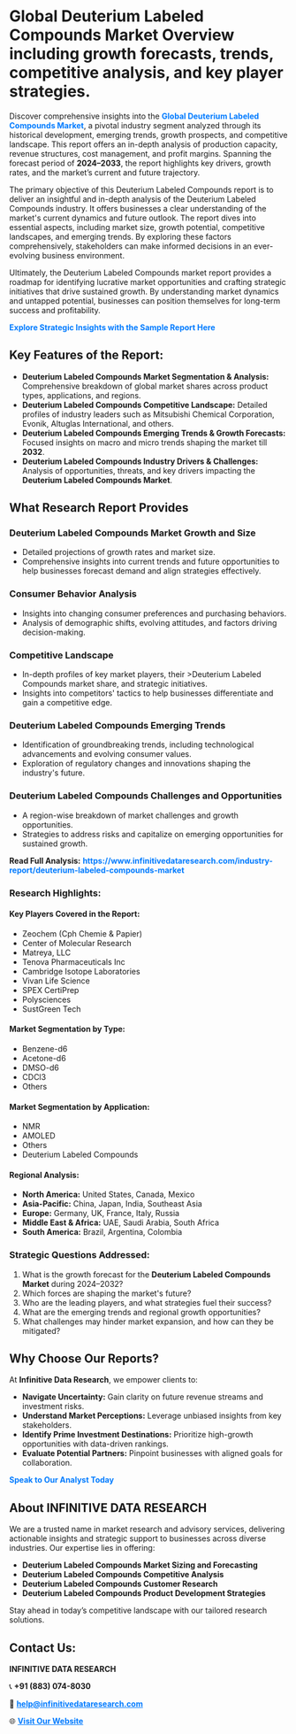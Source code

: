 <h1>Global Deuterium Labeled Compounds Market Overview including growth forecasts, trends, competitive analysis, and key player strategies.</h1>
<p>
Discover comprehensive insights into the 
<a href="https://www.infinitivedataresearch.com/industry-report/deuterium-labeled-compounds-market" rel="dofollow" style="color: #007BFF; text-decoration: none;"><strong>Global Deuterium Labeled Compounds Market</strong></a>, a pivotal industry segment analyzed through its historical development, emerging trends, growth prospects, and competitive landscape. This report offers an in-depth analysis of production capacity, revenue structures, cost management, and profit margins. Spanning the forecast period of <strong>2024–2033</strong>, the report highlights key drivers, growth rates, and the market’s current and future trajectory.
</p>
<p>
The primary objective of this Deuterium Labeled Compounds report is to deliver an insightful and in-depth analysis of the Deuterium Labeled Compounds industry. It offers businesses a clear understanding of the market's current dynamics and future outlook. The report dives into essential aspects, including market size, growth potential, competitive landscapes, and emerging trends. By exploring these factors comprehensively, stakeholders can make informed decisions in an ever-evolving business environment.
</p>
<p>
Ultimately, the Deuterium Labeled Compounds market report provides a roadmap for identifying lucrative market opportunities and crafting strategic initiatives that drive sustained growth. By understanding market dynamics and untapped potential, businesses can position themselves for long-term success and profitability.
</p>
<p>
<a href="https://www.infinitivedataresearch.com/request-sample/reportId=111481" style="color: #007BFF; text-decoration: none;"><strong>Explore Strategic Insights with the Sample Report Here</strong></a>
</p>

<h2>Key Features of the Report:</h2>
<ul>
<li><strong>Deuterium Labeled Compounds Market Segmentation & Analysis:</strong> Comprehensive breakdown of global market shares across product types, applications, and regions.</li>
<li><strong>Deuterium Labeled Compounds Competitive Landscape:</strong> Detailed profiles of industry leaders such as Mitsubishi Chemical Corporation, Evonik, Altuglas International, and others.</li>
<li><strong>Deuterium Labeled Compounds Emerging Trends & Growth Forecasts:</strong> Focused insights on macro and micro trends shaping the market till <strong>2032</strong>.</li>
<li><strong>Deuterium Labeled Compounds Industry Drivers & Challenges:</strong> Analysis of opportunities, threats, and key drivers impacting the <strong>Deuterium Labeled Compounds Market</strong>.</li>
</ul>

<h2>What Research Report Provides</h2>
<h3>Deuterium Labeled Compounds Market Growth and Size</h3>
<ul>
<li>Detailed projections of growth rates and market size.</li>
<li>Comprehensive insights into current trends and future opportunities to help businesses forecast demand and align strategies effectively.</li>
</ul>

<h3>Consumer Behavior Analysis</h3>
<ul>
<li>Insights into changing consumer preferences and purchasing behaviors.</li>
<li>Analysis of demographic shifts, evolving attitudes, and factors driving decision-making.</li>
</ul>

<h3>Competitive Landscape</h3>
<ul>
<li>In-depth profiles of key market players, their >Deuterium Labeled Compounds market share, and strategic initiatives.</li>
<li>Insights into competitors' tactics to help businesses differentiate and gain a competitive edge.</li>
</ul>

<h3>Deuterium Labeled Compounds Emerging Trends</h3>
<ul>
<li>Identification of groundbreaking trends, including technological advancements and evolving consumer values.</li>
<li>Exploration of regulatory changes and innovations shaping the industry's future.</li>
</ul>

<h3>Deuterium Labeled Compounds Challenges and Opportunities</h3>
<ul>
<li>A region-wise breakdown of market challenges and growth opportunities.</li>
<li>Strategies to address risks and capitalize on emerging opportunities for sustained growth.</li>
</ul>
<p><strong>Read Full Analysis:</strong> <a href="https://www.infinitivedataresearch.com/industry-report/deuterium-labeled-compounds-market" rel="dofollow" style="color: #007BFF; text-decoration: none;"><strong>https://www.infinitivedataresearch.com/industry-report/deuterium-labeled-compounds-market</strong></a></p>
<h3>Research Highlights:</h3>
<h4>Key Players Covered in the Report:</h4>
<ul><li>Zeochem (Cph Chemie &amp; Papier)</li><li>Center of Molecular Research</li><li>Matreya, LLC</li><li>Tenova Pharmaceuticals Inc</li><li>Cambridge Isotope Laboratories</li><li>Vivan Life Science</li><li>SPEX CertiPrep</li><li>Polysciences</li><li>SustGreen Tech</li></ul>
<h4>Market Segmentation by Type:</h4>
<ul><li>Benzene-d6</li><li>Acetone-d6</li><li>DMSO-d6</li><li>CDCl3</li><li>Others</li></ul>
<h4>Market Segmentation by Application:</h4>
<ul><li>NMR</li><li>AMOLED</li><li>Others</li><li>Deuterium Labeled Compounds</li></ul>

<h4>Regional Analysis:</h4>
<ul>
<li><strong>North America:</strong> United States, Canada, Mexico</li>
<li><strong>Asia-Pacific:</strong> China, Japan, India, Southeast Asia</li>
<li><strong>Europe:</strong> Germany, UK, France, Italy, Russia</li>
<li><strong>Middle East & Africa:</strong> UAE, Saudi Arabia, South Africa</li>
<li><strong>South America:</strong> Brazil, Argentina, Colombia</li>
</ul>

<h3>Strategic Questions Addressed:</h3>
<ol>
<li>What is the growth forecast for the <strong>Deuterium Labeled Compounds Market</strong> during 2024–2032?</li>
<li>Which forces are shaping the market's future?</li>
<li>Who are the leading players, and what strategies fuel their success?</li>
<li>What are the emerging trends and regional growth opportunities?</li>
<li>What challenges may hinder market expansion, and how can they be mitigated?</li>
</ol>

<h2>Why Choose Our Reports?</h2>
<p>At <strong>Infinitive Data Research</strong>, we empower clients to:</p>
<ul>
<li><strong>Navigate Uncertainty:</strong> Gain clarity on future revenue streams and investment risks.</li>
<li><strong>Understand Market Perceptions:</strong> Leverage unbiased insights from key stakeholders.</li>
<li><strong>Identify Prime Investment Destinations:</strong> Prioritize high-growth opportunities with data-driven rankings.</li>
<li><strong>Evaluate Potential Partners:</strong> Pinpoint businesses with aligned goals for collaboration.</li>
</ul>
<p><a href="https://www.infinitivedataresearch.com/industry-report/deuterium-labeled-compounds-market" rel="dofollow" style="color: #007BFF; text-decoration: none;"><strong>Speak to Our Analyst Today</strong></a></p>

<h2>About INFINITIVE DATA RESEARCH</h2>
<p>We are a trusted name in market research and advisory services, delivering actionable insights and strategic support to businesses across diverse industries. Our expertise lies in offering:</p>
<ul>
<li><strong>Deuterium Labeled Compounds Market Sizing and Forecasting</strong></li>
<li><strong>Deuterium Labeled Compounds Competitive Analysis</strong></li>
<li><strong>Deuterium Labeled Compounds Customer Research</strong></li>
<li><strong>Deuterium Labeled Compounds Product Development Strategies</strong></li>
</ul>
<p>Stay ahead in today’s competitive landscape with our tailored research solutions.</p>

<h2>Contact Us:</h2>
<p><strong>INFINITIVE DATA RESEARCH</strong></p>
<p>📞 <strong>+91 (883) 074-8030</strong></p>
<p>📧 <strong><a href="mailto:help@infinitivedataresearch.com" style="color: #007BFF;">help@infinitivedataresearch.com</a></strong></p>
<p>🌐 <strong><a href="https://www.infinitivedataresearch.com" rel="dofollow" style="color: #007BFF;">Visit Our Website</a></strong></p>